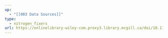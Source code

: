```yaml
---
up:
  - "[[003 Data Sources]]"
type:
  - nitrogen_fixers
url: https://onlinelibrary-wiley-com.proxy3.library.mcgill.ca/doi/10.1111/jvs.12627
---
```

